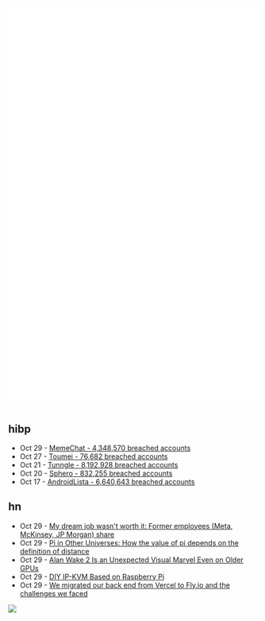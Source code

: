 ![Metrics](https://raw.githubusercontent.com/phixion/phixion/master/metrics.svg)

## hibp

<!--
for https://github.com/phixion/phixion/blob/main/.github/workflows/feeds.yml
-->
<!--START_SECTION:haveibeenpwnd-->
- Oct 29 - [MemeChat - 4,348,570 breached accounts](https://haveibeenpwned.com/PwnedWebsites#MemeChat)
- Oct 27 - [Toumei - 76,682 breached accounts](https://haveibeenpwned.com/PwnedWebsites#Toumei)
- Oct 21 - [Tunngle - 8,192,928 breached accounts](https://haveibeenpwned.com/PwnedWebsites#Tunngle)
- Oct 20 - [Sphero - 832,255 breached accounts](https://haveibeenpwned.com/PwnedWebsites#Sphero)
- Oct 17 - [AndroidLista - 6,640,643 breached accounts](https://haveibeenpwned.com/PwnedWebsites#AndroidLista)
<!--END_SECTION:haveibeenpwnd-->

## hn

<!--
for https://github.com/phixion/phixion/blob/main/.github/workflows/feeds.yml
-->
<!--START_SECTION:hn-->
- Oct 29 - [My dream job wasn't worth it: Former employees (Meta, McKinsey, JP Morgan) share](https://www.msn.com/en-in/money/topstories/my-dream-job-wasn-t-worth-it-former-employees-at-meta-mckinsey-and-jp-morgan-share-how-they-burned-out-and-left/ar-AA1j2kLG)
- Oct 29 - [Pi in Other Universes: How the value of pi depends on the definition of distance](https://azeemba.com/posts/pi-in-other-universes.html)
- Oct 29 - [Alan Wake 2 Is an Unexpected Visual Marvel Even on Older GPUs](https://www.xfire.com/alan-wake-2-performing-well-low-end-pcs/)
- Oct 29 - [DIY IP-KVM Based on Raspberry Pi](https://github.com/pikvm/pikvm)
- Oct 29 - [We migrated our back end from Vercel to Fly.io and the challenges we faced](https://www.openstatus.dev/blog/migration-backend-from-vercel-to-fly)
<!--END_SECTION:hn-->

<!--
for https://yhype.me
-->
![](https://hit.yhype.me/github/profile?user_id=13013670)
